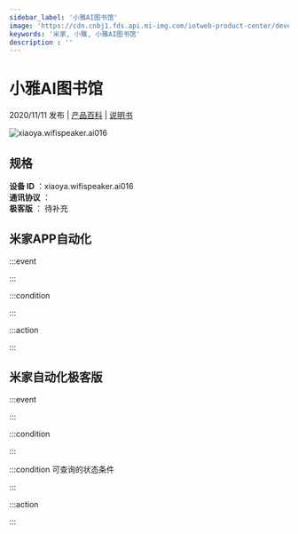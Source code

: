 ```yaml
---
sidebar_label: '小雅AI图书馆'
image: 'https://cdn.cnbj1.fds.api.mi-img.com/iotweb-product-center/developer_1591943510939fxUZE2ST.png?GalaxyAccessKeyId=AKVGLQWBOVIRQ3XLEW&Expires=9223372036854775807&Signature=B5kRFXN2MePyXUpjazbtGoasOqA='
keywords: '米家, 小雅, 小雅AI图书馆'
description : ''
---
```

# 小雅AI图书馆

2020/11/11 发布 | [产品百科](https://home.mi.com/webapp/content/baike/product/index.html?model=xiaoya.wifispeaker.ai016/) | [说明书](https://home.mi.com/views/introduction.html?model=xiaoya.wifispeaker.ai016&region=cn)

![xiaoya.wifispeaker.ai016](https://cdn.cnbj1.fds.api.mi-img.com/iotweb-product-center/developer_1591943510939fxUZE2ST.png?GalaxyAccessKeyId=AKVGLQWBOVIRQ3XLEW&Expires=9223372036854775807&Signature=B5kRFXN2MePyXUpjazbtGoasOqA=)

## 规格  
> 
**设备 ID** ：xiaoya.wifispeaker.ai016  
**通讯协议** ：  
**极客版**  ： 待补充 


## 米家APP自动化  

:::event  

:::

:::condition  

:::

:::action   

:::

## 米家自动化极客版  

:::event  

:::

:::condition  

:::

:::condition 可查询的状态条件  

:::

:::action  

:::

        
